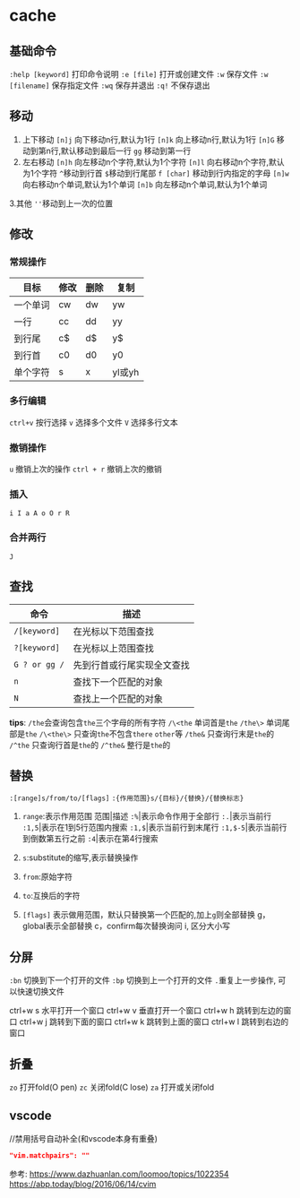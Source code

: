 # cache

## 基础命令
`:help [keyword]` 打印命令说明
`:e [file]` 打开或创建文件
`:w` 保存文件
`:w [filename]` 保存指定文件
`:wq` 保存并退出
`:q!` 不保存退出
## 移动
1. 上下移动
`[n]j` 向下移动n行,默认为1行
`[n]k` 向上移动n行,默认为1行
`[n]G` 移动到第n行,默认移动到最后一行
`gg` 移动到第一行
2. 左右移动
`[n]h` 向左移动n个字符,默认为1个字符
`[n]l` 向右移动n个字符,默认为1个字符
`^`移动到行首
`$`移动到行尾部
`f [char]` 移动到行内指定的字母
`[n]w` 向右移动n个单词,默认为1个单词
`[n]b` 向左移动n个单词,默认为1个单词

3.其他
`''`移动到上一次的位置

## 修改
### 常规操作
目标|修改|删除|复制
--|--|--|--
一个单词|cw|dw|yw
一行|cc|dd|yy
到行尾|c\$|d\$|y$
到行首|c0|d0|y0
单个字符|s|x|yl或yh

### 多行编辑
`ctrl+v` 按行选择
`v` 选择多个文件
`V` 选择多行文本

### 撤销操作
`u` 撤销上次的操作
`ctrl + r` 撤销上次的撤销

### 插入
`i I a A o O r R`

### 合并两行
`J`

## 查找
命令|描述
--|--
`/[keyword]`|在光标以下范围查找
`?[keyword]`|在光标以上范围查找
`G ? or gg /`|先到行首或行尾实现全文查找
`n`|查找下一个匹配的对象
`N`|查找上一个匹配的对象

**tips**:
`/the`会查询包含`the`三个字母的所有字符
`/\<the` 单词首是`the`
`/the\>` 单词尾部是`the`
`/\<the\>` 只查询`the`不包含`there` `other`等
`/the&` 只查询行末是`the`的
`/^the` 只查询行首是`the`的
`/^the&` 整行是`the`的

## 替换
`:[range]s/from/to/[flags]` `:{作用范围}s/{目标}/{替换}/{替换标志}`
1. `range`:表示作用范围
范围|描述
`:%`|表示命令作用于全部行
`:.`|表示当前行
`:1,5`|表示在1到5行范围内搜索
`:1,$`|表示当前行到末尾行
`:1,$-5`|表示当前行到倒数第五行之前
`:4`|表示在第4行搜索

2. `s`:substitute的缩写,表示替换操作
3. `from`:原始字符
4. `to`:互换后的字符
5. `[flags]` 表示做用范围，默认只替换第一个匹配的,加上`g`则全部替换
g，global表示全部替换
c，confirm每次替换询问
i, 区分大小写

## 分屏
`:bn` 切换到下一个打开的文件
`:bp` 切换到上一个打开的文件
`.`重复上一步操作, 可以快速切换文件

ctrl+w s 水平打开一个窗口
ctrl+w v 垂直打开一个窗口
ctrl+w h 跳转到左边的窗口
ctrl+w j 跳转到下面的窗口
ctrl+w k 跳转到上面的窗口
ctrl+w l 跳转到右边的窗口

## 折叠
`zo` 打开fold(O pen)
`zc` 关闭fold(C lose)
`za` 打开或关闭fold

## vscode

//禁用括号自动补全(和vscode本身有重叠)
```json
"vim.matchpairs": ""
```
参考:
https://www.dazhuanlan.com/loomoo/topics/1022354
https://abp.today/blog/2016/06/14/cvim